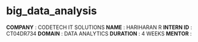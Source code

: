 # big_data_analysis
**COMPANY** : CODETECH IT SOLUTIONS
**NAME** : HARIHARAN R
**INTERN ID** : CT04DR734
**DOMAIN** : DATA ANALYTICS
**DURATION** : 4 WEEKS
**MENTOR** : 
